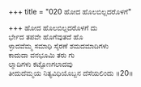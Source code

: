 +++
title = "020 ಹೋದ ಹೊಲಬಿಲ್ಲದರೊಳಗೆ"

+++
ಹೋದ ಹೊಲಬಿಲ್ಲದರೊಳಗೆ ದು  
ರ್ಭೇದ ತಪವೇ ಹೊಗೆವುತದೆ ಹೊ  
ಳ್ಳಾದವೆಮ್ಮ ಸಮಾಧಿ ಸೈರಣೆ ಶಮದಮಾದಿಗಳು   
ಕಾದುದಾ ವನಭೂಮಿ ತರು ಗು  
ಲ್ಮಾದಿಗಳು ಕಟ್ಟೊಣಗಲಾದವು  
ತೀದುದೆಮ್ಮಯ ನಿತ್ಯವಿಧಿಯೊಬ್ಬನ ದೆಸೆಯಲಿಂದು      ॥20॥